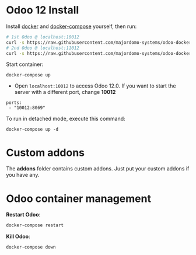 # Odoo 12 Install

Install [docker](https://docs.docker.com/get-docker/) and [docker-compose](https://docs.docker.com/compose/install/) yourself, then run:

``` bash
# 1st Odoo @ localhost:10012
curl -s https://raw.githubusercontent.com/majordomo-systems/odoo-docker/12.0/run.sh | sudo bash -s odoo-docker-1 10012
# 2nd Odoo @ localhost:11012
curl -s https://raw.githubusercontent.com/majordomo-systems/odoo-docker/12.0/run.sh | sudo bash -s odoo-docker-2 11012
```

Start container:
```
docker-compose up
```

* Open `localhost:10012` to access Odoo 12.0. If you want to start the server with a different port, change **10012** 

```
ports:
 - "10012:8069"
```

To run in detached mode, execute this command:

```
docker-compose up -d
```

# Custom addons

The **addons** folder contains custom addons. Just put your custom addons if you have any.

# Odoo container management

**Restart Odoo**:

``` bash
docker-compose restart
```

**Kill Odoo**:

``` bash
docker-compose down
```
